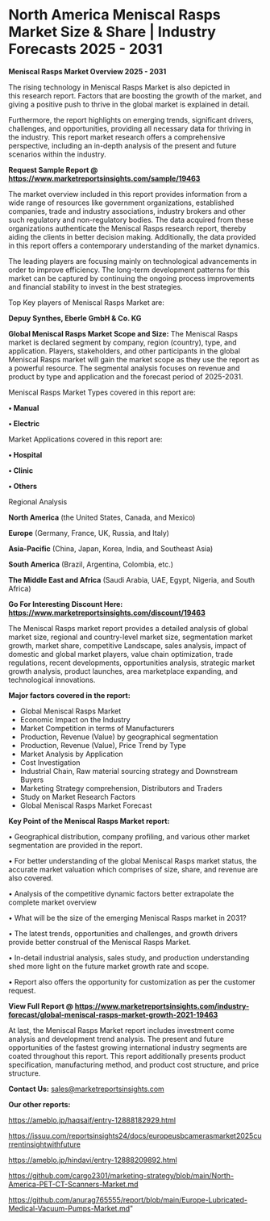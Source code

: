 # North America Meniscal Rasps Market Size & Share | Industry Forecasts 2025 - 2031

<Strong> Meniscal Rasps Market Overview 2025 - 2031</strong>

The rising technology in Meniscal Rasps Market is also depicted in this research report. Factors that are boosting the growth of the market, and giving a positive push to thrive in the global market is explained in detail.

Furthermore, the report highlights on emerging trends, significant drivers, challenges, and opportunities, providing all necessary data for thriving in the industry. This report market research offers a comprehensive perspective, including an in-depth analysis of the present and future scenarios within the industry.

<strong>Request Sample Report @ <a href=https://www.marketreportsinsights.com/sample/19463>https://www.marketreportsinsights.com/sample/19463</a></strong>

The market overview included in this report provides information from a wide range of resources like government organizations, established companies, trade and industry associations, industry brokers and other such regulatory and non-regulatory bodies. The data acquired from these organizations authenticate the Meniscal Rasps research report, thereby aiding the clients in better decision making. Additionally, the data provided in this report offers a contemporary understanding of the market dynamics.

The leading players are focusing mainly on technological advancements in order to improve efficiency. The long-term development patterns for this market can be captured by continuing the ongoing process improvements and financial stability to invest in the best strategies.

Top Key players of Meniscal Rasps Market are:

<strong>Depuy Synthes, Eberle GmbH & Co. KG</strong>

<strong><b>Global Meniscal Rasps Market Scope and Size:</b></strong>
The Meniscal Rasps market is declared segment by company, region (country), type, and application. Players, stakeholders, and other participants in the global Meniscal Rasps market will gain the market scope as they use the report as a powerful resource. The segmental analysis focuses on revenue and product by type and application and the forecast period of 2025-2031.

Meniscal Rasps Market Types covered in this report are:

<strong>• Manual

• Electric</strong>

Market Applications covered in this report are:

<strong>• Hospital

• Clinic

• Others</strong> 

Regional Analysis

<strong>North America</strong> (the United States, Canada, and Mexico)

<strong>Europe</strong> (Germany, France, UK, Russia, and Italy)

<strong>Asia-Pacific</strong> (China, Japan, Korea, India, and Southeast Asia)

<strong>South America</strong> (Brazil, Argentina, Colombia, etc.)

<strong>The Middle East and Africa</strong> (Saudi Arabia, UAE, Egypt, Nigeria, and South Africa)

<strong>Go For Interesting Discount Here: <a href=https://www.marketreportsinsights.com/discount/19463>https://www.marketreportsinsights.com/discount/19463</a></strong>

The Meniscal Rasps market report provides a detailed analysis of global market size, regional and country-level market size, segmentation market growth, market share, competitive Landscape, sales analysis, impact of domestic and global market players, value chain optimization, trade regulations, recent developments, opportunities analysis, strategic market growth analysis, product launches, area marketplace expanding, and technological innovations.

<strong><b>Major factors covered in the report:</b></strong>
<ul>
  <li>Global Meniscal Rasps Market </li>
  <li>Economic Impact on the Industry</li>
  <li>Market Competition in terms of Manufacturers</li>
  <li>Production, Revenue (Value) by geographical segmentation</li>
  <li>Production, Revenue (Value), Price Trend by Type</li>
  <li>Market Analysis by Application</li>
  <li>Cost Investigation</li>
  <li>Industrial Chain, Raw material sourcing strategy and Downstream Buyers</li>
  <li>Marketing Strategy comprehension, Distributors and Traders</li>
  <li>Study on Market Research Factors</li>
  <li>Global Meniscal Rasps Market Forecast</li>
</ul>

<strong><b>Key Point of the Meniscal Rasps Market report:</b></strong>

• Geographical distribution, company profiling, and various other market segmentation are provided in the report.

• For better understanding of the global Meniscal Rasps market status, the accurate market valuation which comprises of size, share, and revenue are also covered.

• Analysis of the competitive dynamic factors better extrapolate the complete market overview

• What will be the size of the emerging Meniscal Rasps market in 2031?

• The latest trends, opportunities and challenges, and growth drivers provide better construal of the Meniscal Rasps Market.

• In-detail industrial analysis, sales study, and production understanding shed more light on the future market growth rate and scope.

• Report also offers the opportunity for customization as per the customer request.

<strong><b>View Full Report @ <a href=https://www.marketreportsinsights.com/industry-forecast/global-meniscal-rasps-market-growth-2021-19463>https://www.marketreportsinsights.com/industry-forecast/global-meniscal-rasps-market-growth-2021-19463</a></b></strong>


At last, the Meniscal Rasps Market report includes investment come analysis and development trend analysis. The present and future opportunities of the fastest growing international industry segments are coated throughout this report. This report additionally presents product specification, manufacturing method, and product cost structure, and price structure.

<strong>Contact Us:</strong>
sales@marketreportsinsights.com

<strong>Our other reports:</strong>

<a href=https://ameblo.jp/haqsaif/entry-12888182929.html>https://ameblo.jp/haqsaif/entry-12888182929.html</a>

<a href=https://issuu.com/reportsinsights24/docs/europeusbcamerasmarket2025currentinsightwithfuture>https://issuu.com/reportsinsights24/docs/europeusbcamerasmarket2025currentinsightwithfuture</a>

<a href=https://ameblo.jp/hindavi/entry-12888209892.html>https://ameblo.jp/hindavi/entry-12888209892.html</a>

<a href=https://github.com/cargo2301/marketing-strategy/blob/main/North-America-PET-CT-Scanners-Market.md>https://github.com/cargo2301/marketing-strategy/blob/main/North-America-PET-CT-Scanners-Market.md</a>

<a href=https://github.com/anurag765555/report/blob/main/Europe-Lubricated-Medical-Vacuum-Pumps-Market.md>https://github.com/anurag765555/report/blob/main/Europe-Lubricated-Medical-Vacuum-Pumps-Market.md</a>"
